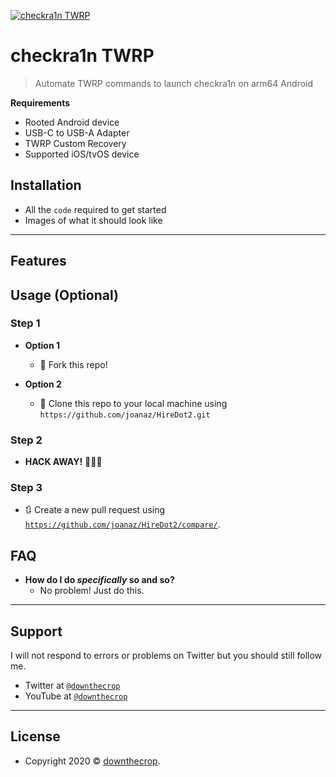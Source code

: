 <a href="https://downthecrop.xyz/"><img src="https://github.com/downthecrop/checkra1n-twrp/raw/master/app/src/main/res/mipmap-xxxhdpi/ic_launcher_cr.png" title="checkra1n TWRP" alt="checkra1n TWRP"></a>

# checkra1n TWRP

> Automate TWRP commands to launch checkra1n on arm64 Android


**Requirements**

- Rooted Android device
- USB-C to USB-A Adapter
- TWRP Custom Recovery
- Supported iOS/tvOS device

## Installation

- All the `code` required to get started
- Images of what it should look like

---

## Features
## Usage (Optional)

### Step 1

- **Option 1**
    - 🍴 Fork this repo!

- **Option 2**
    - 👯 Clone this repo to your local machine using `https://github.com/joanaz/HireDot2.git`

### Step 2

- **HACK AWAY!** 🔨🔨🔨

### Step 3

- 🔃 Create a new pull request using <a href="https://github.com/joanaz/HireDot2/compare/" target="_blank">`https://github.com/joanaz/HireDot2/compare/`</a>.

## FAQ

- **How do I do *specifically* so and so?**
    - No problem! Just do this.

---

## Support

I will not respond to errors or problems on Twitter but you should still follow me.

- Twitter at <a href="http://twitter.com/downthecrop" target="_blank">`@downthecrop`</a>
- YouTube at <a href="http://youtube.com/downthecrop" target="_blank">`@downthecrop`</a>

---

## License

- Copyright 2020 © <a href="https://downthecrop.xyz/" target="_blank">downthecrop</a>.
